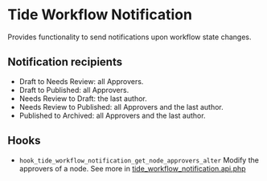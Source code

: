 # Tide Workflow Notification
Provides functionality to send notifications upon workflow state changes.

## Notification recipients
* Draft to Needs Review: all Approvers.
* Draft to Published: all Approvers.
* Needs Review to Draft: the last author.
* Needs Review to Published: all Approvers and the last author.
* Published to Archived: all Approvers and the last author.

## Hooks
* `hook_tide_workflow_notification_get_node_approvers_alter`
    Modify the approvers of a node. See more in [tide_workflow_notification.api.php](tide_workflow_notification.api.php)
